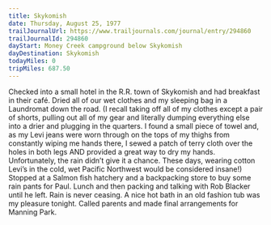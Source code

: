 ```yaml
---
title: Skykomish
date: Thursday, August 25, 1977
trailJournalUrl: https://www.trailjournals.com/journal/entry/294860
trailJournalId: 294860
dayStart: Money Creek campground below Skykomish
dayDestination: Skykomish
todayMiles: 0
tripMiles: 687.50
---
```

Checked into a small hotel in the R.R. town of Skykomish and had breakfast in their café. Dried all of our wet clothes and my sleeping bag in a Laundromat down the road. (I recall taking off all of my clothes except a pair of shorts, pulling out all of my gear and literally dumping everything else into a drier and plugging in the quarters. I found a small piece of towel and, as my Levi jeans were worn through on the tops of my thighs from constantly wiping me hands there, I sewed a patch of terry cloth over the holes in both legs AND provided a great way to dry my hands. Unfortunately, the rain didn’t give it a chance. These days, wearing cotton Levi’s in the cold, wet Pacific Northwest would be considered insane!) Stopped at a Salmon fish hatchery and a backpacking store to buy some rain pants for Paul. Lunch and then packing and talking with Rob Blacker until he left. Rain is never ceasing. A nice hot bath in an old fashion tub was my pleasure tonight. Called parents and made final arrangements for Manning Park.
